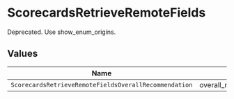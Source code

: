 # ScorecardsRetrieveRemoteFields

Deprecated. Use show_enum_origins.


## Values

| Name                                                  | Value                                                 |
| ----------------------------------------------------- | ----------------------------------------------------- |
| `ScorecardsRetrieveRemoteFieldsOverallRecommendation` | overall_recommendation                                |